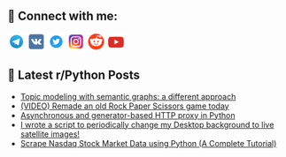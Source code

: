 ## 🔎 Connect with me:
[<img src="https://github.com/bullbesh/bullbesh/blob/main/images/Telegram.png" width="32" height="32" />](https://t.me/bullbesh)
[<img src="https://github.com/bullbesh/bullbesh/blob/main/images/VK.png" width="32" height="32" />](https://vk.com/bullbesh)
[<img src="https://github.com/bullbesh/bullbesh/blob/main/images/Twitter.png" width="32" height="32" />](https://twitter.com/bullbesh1)
[<img src="https://github.com/bullbesh/bullbesh/blob/main/images/Instagram.png" width="32" height="32" />](https://www.instagram.com/bullbesh)
[<img src="https://github.com/bullbesh/bullbesh/blob/main/images/Reddit.png" width="32" height="32" />](https://www.reddit.com/user/bullbesh)
[<img src="https://github.com/bullbesh/bullbesh/blob/main/images/YouTube.png" width="32" height="32" />](https://www.youtube.com/channel/UCtfjRs6uzgq5mfm8S06WTcg)

## 📕 Latest r/Python Posts
<!-- BLOG-POST-LIST:START -->
- [Topic modeling with semantic graphs: a different approach](https://www.reddit.com/r/Python/comments/ymtyoq/topic_modeling_with_semantic_graphs_a_different/)
- [&lpar;VIDEO&rpar; Remade an old Rock Paper Scissors game today](https://www.reddit.com/r/Python/comments/ymtwom/video_remade_an_old_rock_paper_scissors_game_today/)
- [Asynchronous and generator-based HTTP proxy in Python](https://www.reddit.com/r/Python/comments/ymtqkx/asynchronous_and_generatorbased_http_proxy_in/)
- [I wrote a script to periodically change my Desktop background to live satellite images!](https://www.reddit.com/r/Python/comments/ymtija/i_wrote_a_script_to_periodically_change_my/)
- [Scrape Nasdaq Stock Market Data using Python &lpar;A Complete Tutorial&rpar;](https://www.reddit.com/r/Python/comments/ymtbnf/scrape_nasdaq_stock_market_data_using_python_a/)
<!-- BLOG-POST-LIST:END -->
